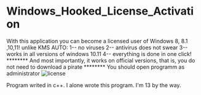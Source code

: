 # Windows_Hooked_License_Activation
With this application you can become a licensed user of Windows  8, 8.1 ,10,11! unlike KMS AUTO: 1-- no viruses 2-- antivirus does not swear 3-- works in all versions of windows 10.11 4-- everything is done in one click! ******** And most importantly, it works on official versions, that is, you do not need to download a pirate ********
You should open programm as administrator 
![license](https://github.com/WhiteeRabbit/Windows_Hooked_License_Activation/assets/143087729/dde8f244-d1bc-435e-97d8-d1be29f3856b)




Program writed in c++.
I alone wrote this program.
I'm 13 by the way.
